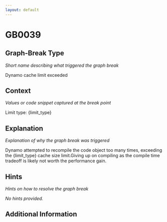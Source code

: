 ```yaml
---
layout: default
---
```

# GB0039

## Graph-Break Type
*Short name describing what triggered the graph break*

Dynamo cache limit exceeded

## Context
*Values or code snippet captured at the break point*

Limit type: {limit_type}

## Explanation
*Explanation of why the graph break was triggered*

Dynamo attempted to recompile the code object too many times, exceeding the {limit_type} cache size limit.Giving up on compiling as the compile time tradeoff is likely not worth the performance gain.

## Hints
*Hints on how to resolve the graph break*

*No hints provided.*


## Additional Information

<!-- ADDITIONAL INFORMATION START - Add custom information below this line -->

<!-- ADDITIONAL INFORMATION END -->

